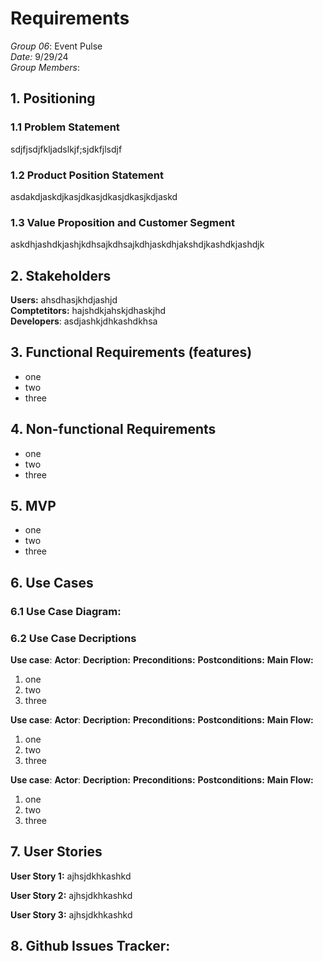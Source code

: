 # Requirements

*Group 06*: Event Pulse  
*Date:* 9/29/24  
*Group Members*:  

## 1. Positioning

### 1.1 Problem Statement

sdjfjsdjfkljadslkjf;sjdkfjlsdjf  

### 1.2 Product Position Statement

asdakdjaskdjkasjdkasjdkasjdkasjkdjaskd

### 1.3 Value Proposition and Customer Segment

askdhjashdkjashjkdhsajkdhsajkdhjaskdhjakshdjkashdkjashdjk

## 2. Stakeholders

**Users:** ahsdhasjkhdjashjd  
**Comptetitors:** hajshdkjahskjdhaskjhd  
**Developers**: asdjashkjdhkashdkhsa   

## 3. Functional Requirements (features)

- one
- two
- three

## 4. Non-functional Requirements
- one
- two
- three

## 5. MVP
- one
- two
- three

## 6. Use Cases

### 6.1 Use Case Diagram:

### 6.2 Use Case Decriptions

**Use case**: 
**Actor**: 
**Decription:**
**Preconditions:**
**Postconditions:**
**Main Flow:**
1. one
2. two
3. three

**Use case**: 
**Actor**: 
**Decription:**
**Preconditions:**
**Postconditions:**
**Main Flow:**
1. one
2. two
3. three

**Use case**: 
**Actor**: 
**Decription:**
**Preconditions:**
**Postconditions:**
**Main Flow:**
1. one
2. two
3. three


## 7. User Stories

**User Story 1:** ajhsjdkhkashkd  

**User Story 2:** ajhsjdkhkashkd  

**User Story 3:** ajhsjdkhkashkd  


## 8. Github Issues Tracker:


